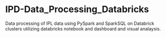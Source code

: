 # IPD-Data_Processing_Databricks
Data processing of IPL data using PySpark and SparkSQL on Databrick clusters utilizing databricks notebook and dashboard and visual analaysis.
